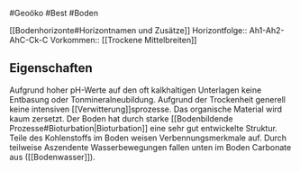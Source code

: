 #Geoöko #Best #Boden 

[[Bodenhorizonte#Horizontnamen und Zusätze]]
Horizontfolge:: Ah1-Ah2-AhC-Ck-C
Vorkommen:: [[Trockene Mittelbreiten]]

## Eigenschaften

Aufgrund hoher pH-Werte auf den oft kalkhaltigen Unterlagen keine Entbasung oder Tonmineralneubildung. Aufgrund der Trockenheit generell keine intensiven [[Verwitterung]]sprozesse. Das organische Material wird kaum zersetzt. Der Boden hat durch starke [[Bodenbildende Prozesse#Bioturbation|Bioturbation]] eine sehr gut entwickelte Struktur. Teile des Kohlenstoffs im Boden weisen Verbennungsmerkmale auf.
Durch teilweise Aszendente Wasserbewegungen fallen unten im Boden Carbonate aus ([[Bodenwasser]]).